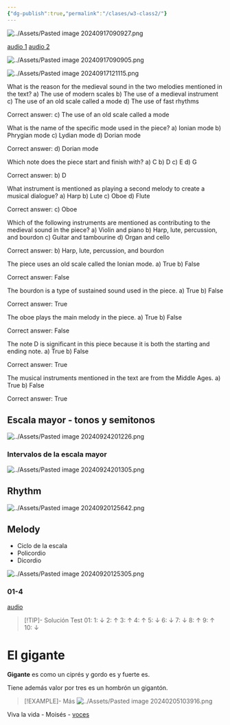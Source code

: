 ```yaml
---
{"dg-publish":true,"permalink":"/clases/w3-class2/"}
---
```



<div class="slide">

![../Assets/Pasted image 20240917090927.png](/img/user/Assets/Pasted%20image%2020240917090927.png)

</div>
<div class="slide">

[audio 1](https://aulamhe.com/mod/resource/view.php?id=33891) [audio 2](https://aulamhe.com/mod/resource/view.php?id=33892)

![../Assets/Pasted image 20240917090905.png](/img/user/Assets/Pasted%20image%2020240917090905.png)

</div>
<div class="slide">

![../Assets/Pasted image 20240917121115.png](/img/user/Assets/Pasted%20image%2020240917121115.png)

</div>
<div class="slide">

What is the reason for the medieval sound in the two melodies mentioned in the text?
a) The use of modern scales
b) The use of a medieval instrument
c) The use of an old scale called a mode
d) The use of fast rhythms

</div>
<div class="slide">

Correct answer: c) The use of an old scale called a mode

</div>

<div class="slide">

What is the name of the specific mode used in the piece?
a) Ionian mode
b) Phrygian mode
c) Lydian mode
d) Dorian mode

</div>
<div class="slide">

Correct answer: d) Dorian mode

</div>

<div class="slide">

Which note does the piece start and finish with?
a) C
b) D
c) E
d) G

</div>
<div class="slide">

Correct answer: b) D

</div>

<div class="slide">

What instrument is mentioned as playing a second melody to create a musical dialogue?
a) Harp
b) Lute
c) Oboe
d) Flute

</div>
<div class="slide">

Correct answer: c) Oboe

</div>

<div class="slide">

Which of the following instruments are mentioned as contributing to the medieval sound in the piece?
a) Violin and piano
b) Harp, lute, percussion, and bourdon
c) Guitar and tambourine
d) Organ and cello

</div>
<div class="slide">

Correct answer: b) Harp, lute, percussion, and bourdon

</div>

<div class="slide">

The piece uses an old scale called the Ionian mode.
a) True
b) False

</div>
<div class="slide">

Correct answer: False

</div>

<div class="slide">

The bourdon is a type of sustained sound used in the piece.
a) True
b) False

</div>
<div class="slide">

Correct answer: True

</div>

<div class="slide">

The oboe plays the main melody in the piece.
a) True
b) False

</div>
<div class="slide">

Correct answer: False

</div>

<div class="slide">

The note D is significant in this piece because it is both the starting and ending note.
a) True
b) False

</div>
<div class="slide">

Correct answer: True

</div>

<div class="slide">

The musical instruments mentioned in the text are from the Middle Ages.
a) True
b) False

</div>
<div class="slide">

Correct answer: True

</div>
<div class="slide">

## Escala mayor - tonos y semitonos

![../Assets/Pasted image 20240924201226.png](/img/user/Assets/Pasted%20image%2020240924201226.png)

</div>
<div class="slide">

### Intervalos de la escala mayor

![../Assets/Pasted image 20240924201305.png](/img/user/Assets/Pasted%20image%2020240924201305.png)

</div>
<div class="slide">

## Rhythm

![../Assets/Pasted image 20240920125642.png](/img/user/Assets/Pasted%20image%2020240920125642.png)

</div>
<div class="slide">

## Melody

- Ciclo de la escala
- Policordio
- Dicordio

</div>
<div class="slide">

![../Assets/Pasted image 20240920125305.png](/img/user/Assets/Pasted%20image%2020240920125305.png)

</div>
<div class="slide">

### 01-4

[audio](https://drive.google.com/file/d/1vLpU3DkD4aC0Ot4Akwim1S7-fihd3ZvT/view)

> [!TIP]- Solución
>Test 01: 1: ↓   2: ↑    3: ↑    4: ↑    5: ↓    6: ↓    7: ↓    8: ↑    9: ↑    10: ↓

</div>
<div class="slide">


<div class="transclusion internal-embed is-loaded"><div class="markdown-embed">

<div class="markdown-embed-title">

# El gigante

</div>



**Gigante** es
como un ciprés
y gordo es
y fuerte es.

Tiene además
valor por tres
es un hombrón
un gigantón.

>[!EXAMPLE]- Más
>![../Assets/Pasted image 20240205103916.png](/img/user/Assets/Pasted%20image%2020240205103916.png)

</div></div>


</div>
<div class="slide">

Viva la vida - Moisés - [voces](https://crecercantando.com/partituras/201314/VivalaVidaSAT.pdf)

</div>
